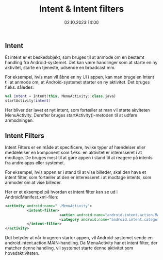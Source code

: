 ﻿---
title: Intent & Intent filters
date: 02.10.2023 14:00
categories: [Appudvikling]
tags: [appudvikling]
---
## Intent

Et intent er et beskedobjekt, som bruges til at anmode om en bestemt handling fra Android-systemet. 
Det kan være handlinger som at starte en ny aktivitet, starte en tjeneste, udsende en broadcast mm.

For eksempel, hvis man vil åbne en ny UI i appen, kan man bruge en Intent til at anmode om, 
at Android-systemet starter en ny aktivitet. Det bruges f.eks. således:

```kotlin
val intent = Intent(this, MenuActivity::class.java) 
startActivity(intent)
```
Her bliver der lavet et nyt intent, som fortæller at man vil starte akviteten MenuActivity. 
Derefter bruges startActivity()-metoden til at udføre anmodningen.

## Intent Filters
Intent Filters er en måde at specificere, hvilke typer af hændelser eller meddelelser en komponent som f.eks.
en aktivitet er interesseret i at modtage. 
De bruges mest til at gøre appen i stand til at reagere på intents fra andre apps eller systemet.

For eksempel, hvis appen er i stand til at vise billeder, 
skal den have et intent filter, som fortæller at den er interesseret i at modtage intents, 
som anmoder om at vise billeder.

Her er et eksempel på hvordan et intent filter kan se ud i AndroidManifest.xml-filen:

```xml
<activity android:name=" .MenuActivity">
          <intent-filter> 
                         <action android:name="android.intent.action.MAIN" /> 
                         <category android:name="android.intent.category.LAUNCHER" /> 
          </intent-filter> 
</activity> 
```
Det betyder at når brugeren starter appen, vil Android-systemet sende en android.intent.action.MAIN-handling. 
Da MenuActivity har et intent filter, der matcher denne handling, 
vil systemet starte denne aktivitet som hovedaktiviteten.
